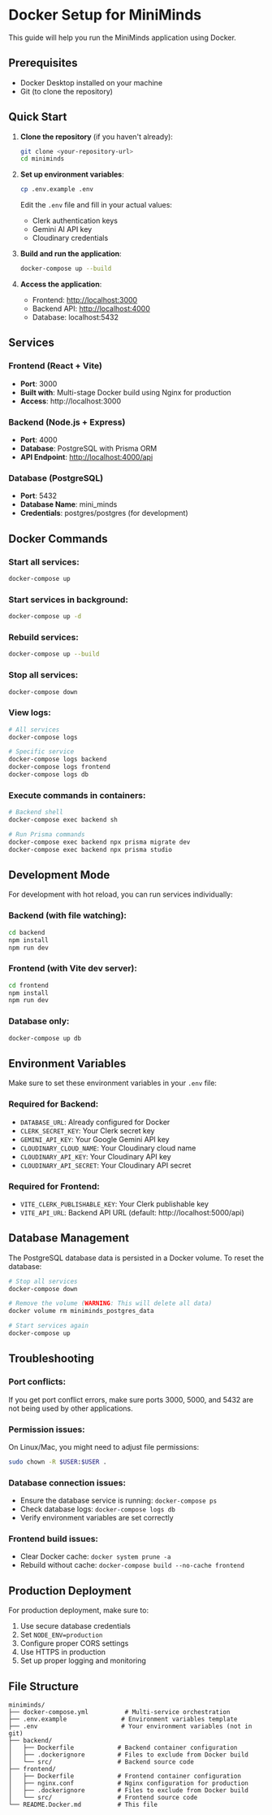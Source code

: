 # Docker Setup for MiniMinds

This guide will help you run the MiniMinds application using Docker.

## Prerequisites

- Docker Desktop installed on your machine
- Git (to clone the repository)

## Quick Start

1. **Clone the repository** (if you haven't already):
   ```bash
   git clone <your-repository-url>
   cd miniminds
   ```

2. **Set up environment variables**:
   ```bash
   cp .env.example .env
   ```
   
   Edit the `.env` file and fill in your actual values:
   - Clerk authentication keys
   - Gemini AI API key
   - Cloudinary credentials

3. **Build and run the application**:
   ```bash
   docker-compose up --build
   ```

4. **Access the application**:
   - Frontend: <http://localhost:3000>
   - Backend API: <http://localhost:4000>
   - Database: localhost:5432

## Services

### Frontend (React + Vite)
- **Port**: 3000
- **Built with**: Multi-stage Docker build using Nginx for production
- **Access**: http://localhost:3000

### Backend (Node.js + Express)
- **Port**: 4000
- **Database**: PostgreSQL with Prisma ORM
- **API Endpoint**: <http://localhost:4000/api>

### Database (PostgreSQL)
- **Port**: 5432
- **Database Name**: mini_minds
- **Credentials**: postgres/postgres (for development)

## Docker Commands

### Start all services:
```bash
docker-compose up
```

### Start services in background:
```bash
docker-compose up -d
```

### Rebuild services:
```bash
docker-compose up --build
```

### Stop all services:
```bash
docker-compose down
```

### View logs:
```bash
# All services
docker-compose logs

# Specific service
docker-compose logs backend
docker-compose logs frontend
docker-compose logs db
```

### Execute commands in containers:
```bash
# Backend shell
docker-compose exec backend sh

# Run Prisma commands
docker-compose exec backend npx prisma migrate dev
docker-compose exec backend npx prisma studio
```

## Development Mode

For development with hot reload, you can run services individually:

### Backend (with file watching):
```bash
cd backend
npm install
npm run dev
```

### Frontend (with Vite dev server):
```bash
cd frontend
npm install
npm run dev
```

### Database only:
```bash
docker-compose up db
```

## Environment Variables

Make sure to set these environment variables in your `.env` file:

### Required for Backend:
- `DATABASE_URL`: Already configured for Docker
- `CLERK_SECRET_KEY`: Your Clerk secret key
- `GEMINI_API_KEY`: Your Google Gemini API key
- `CLOUDINARY_CLOUD_NAME`: Your Cloudinary cloud name
- `CLOUDINARY_API_KEY`: Your Cloudinary API key
- `CLOUDINARY_API_SECRET`: Your Cloudinary API secret

### Required for Frontend:
- `VITE_CLERK_PUBLISHABLE_KEY`: Your Clerk publishable key
- `VITE_API_URL`: Backend API URL (default: http://localhost:5000/api)

## Database Management

The PostgreSQL database data is persisted in a Docker volume. To reset the database:

```bash
# Stop all services
docker-compose down

# Remove the volume (WARNING: This will delete all data)
docker volume rm miniminds_postgres_data

# Start services again
docker-compose up
```

## Troubleshooting

### Port conflicts:
If you get port conflict errors, make sure ports 3000, 5000, and 5432 are not being used by other applications.

### Permission issues:
On Linux/Mac, you might need to adjust file permissions:
```bash
sudo chown -R $USER:$USER .
```

### Database connection issues:
- Ensure the database service is running: `docker-compose ps`
- Check database logs: `docker-compose logs db`
- Verify environment variables are set correctly

### Frontend build issues:
- Clear Docker cache: `docker system prune -a`
- Rebuild without cache: `docker-compose build --no-cache frontend`

## Production Deployment

For production deployment, make sure to:

1. Use secure database credentials
2. Set `NODE_ENV=production`
3. Configure proper CORS settings
4. Use HTTPS in production
5. Set up proper logging and monitoring

## File Structure

```
miniminds/
├── docker-compose.yml          # Multi-service orchestration
├── .env.example               # Environment variables template
├── .env                       # Your environment variables (not in git)
├── backend/
│   ├── Dockerfile            # Backend container configuration
│   ├── .dockerignore         # Files to exclude from Docker build
│   └── src/                  # Backend source code
├── frontend/
│   ├── Dockerfile            # Frontend container configuration
│   ├── nginx.conf            # Nginx configuration for production
│   ├── .dockerignore         # Files to exclude from Docker build
│   └── src/                  # Frontend source code
└── README.Docker.md          # This file
```
